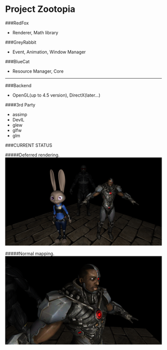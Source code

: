 Project Zootopia
================

###RedFox
* Renderer, Math library

###GreyRabbit
* Event, Animation, Window Manager

###BlueCat
* Resource Manager, Core


***


###Backend
* OpenGL(up to 4.5 version), DirectX(later...)

####3rd Party
+ assimp
+ DevIL
+ glew
+ glfw
+ glm



###CURRENT STATUS

#####Deferred rendering.
![alt tag](https://raw.githubusercontent.com/QuietDuck/Zootopia/master/WIP/1.png)


#####Normal mapping.
![alt tag](https://raw.githubusercontent.com/QuietDuck/Zootopia/master/WIP/2.png)
